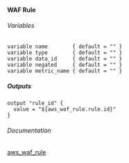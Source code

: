 #### WAF Rule


###### Variables
```
variable name        { default = "" }
variable type        { default = "" }
variable data_id     { default = "" }
variable negated     { default = "" }
variable metric_name { default = "" }
```

##### Outputs
```
output "rule_id" {
  value = "${aws_waf_rule.rule.id}"
}
```

###### Documentation
[aws_waf_rule](https://www.terraform.io/docs/providers/aws/r/waf_rule.html)
